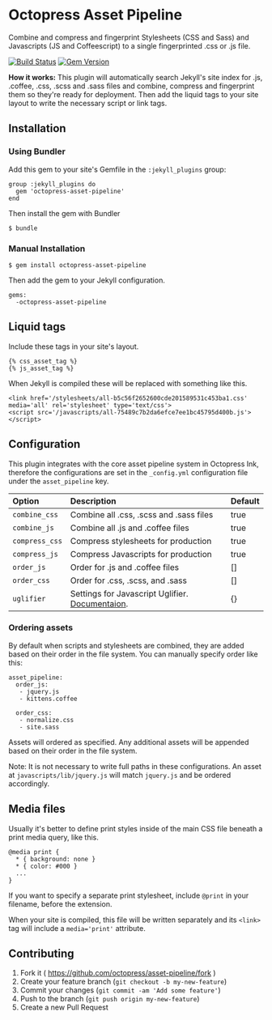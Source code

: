 # Octopress Asset Pipeline

Combine and compress and fingerprint Stylesheets (CSS and Sass) and Javascripts (JS and Coffeescript) to a single fingerprinted .css or .js file.

[![Build Status](https://travis-ci.org/octopress/asset-pipeline.png?branch=master)](https://travis-ci.org/octopress/asset-pipeline)
[![Gem Version](https://badge.fury.io/rb/octopress-asset-pipeline.png)](http://badge.fury.io/rb/octopress-asset-pipeline)

**How it works:** This plugin will automatically search Jekyll's site index for .js, .coffee, .css, .scss and .sass
files and combine, compress and fingerprint them so they're ready for deployment. Then add the liquid tags to your site layout to write
the necessary script or link tags.

## Installation

### Using Bundler

Add this gem to your site's Gemfile in the `:jekyll_plugins` group:

    group :jekyll_plugins do
      gem 'octopress-asset-pipeline'
    end

Then install the gem with Bundler

    $ bundle

### Manual Installation

    $ gem install octopress-asset-pipeline

Then add the gem to your Jekyll configuration.

    gems:
      -octopress-asset-pipeline

## Liquid tags

Include these tags in your site's layout.

```
{% css_asset_tag %}
{% js_asset_tag %}
```

When Jekyll is compiled these will be replaced with something like this.

```
<link href='/stylesheets/all-b5c56f2652600cde201589531c453ba1.css' media='all' rel='stylesheet' type='text/css'>
<script src='/javascripts/all-75489c7b2da6efce7ee1bc45795d400b.js'></script>
```

## Configuration

This plugin integrates with the core asset pipeline system in Octopress Ink, therefore
the configurations are set in the `_config.yml` configuration file under the `asset_pipeline` key.

| Option               | Description                               | Default     |
|:---------------------|:------------------------------------------|:------------|
| `combine_css`        | Combine all .css, .scss and .sass files   | true        |
| `combine_js`         | Combine all .js and .coffee files         | true        |
| `compress_css`       | Compress stylesheets for production       | true        |
| `compress_js`        | Compress Javascripts for production       | true        |
| `order_js`           | Order for .js and .coffee files           | []          |
| `order_css`          | Order for .css, .scss, and .sass          | []          |
| `uglifier`           | Settings for Javascript Uglifier. [Documentaion](https://github.com/lautis/uglifier).  | {}          |

### Ordering assets

By default when scripts and stylesheets are combined, they are added based on
their order in the file system. You can manually specify order like this:

```
asset_pipeline:
  order_js:
   - jquery.js
   - kittens.coffee

  order_css:
   - normalize.css
   - site.sass
```
Assets will ordered as specified. Any additional assets will be appended based on their order in the file system.

Note: It is not necessary to write full paths in these configurations. An asset at `javascripts/lib/jquery.js` will match `jquery.js` and be ordered accordingly.

## Media files

Usually it's better to define print styles inside of the main CSS file beneath a print media query, like this.

```
@media print {
  * { background: none }
  * { color: #000 }
  ...
}
```

If you want to specify a separate print stylesheet, include `@print` in your filename, before the extension. 

When your site is compiled, this file will be written separately and its `<link>` tag will include a `media='print'` attribute.

## Contributing

1. Fork it ( https://github.com/octopress/asset-pipeline/fork )
2. Create your feature branch (`git checkout -b my-new-feature`)
3. Commit your changes (`git commit -am 'Add some feature'`)
4. Push to the branch (`git push origin my-new-feature`)
5. Create a new Pull Request
